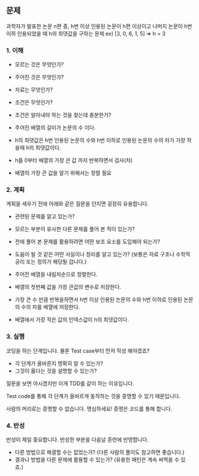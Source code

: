 ## 문제
과학자가 발표한 논문 n편 중, h번 이상 인용된 논문이 h편 이상이고 나머지 논문이 h번 이하 인용되었을 때 h의 최댓값을 구하는 문제
ex) [3, 0, 6, 1, 5] => h = 3

### 1. 이해
- 모르는 것은 무엇인가?
- 주어진 것은 무엇인가?
- 자료는 무엇인가?
- 조건은 무엇인가?
- 조건은 알아내야 하는 것을 찾는데 충분한가?

- 주어진 배열의 길이가 논문의 수 이다.
- h의 최댓값은 h번 인용된 논문의 수와 h번 이하로 인용된 논문의 수의 차가 가장 작을때 h의 최댓값이다.
- h를 0부터 배열의 가장 큰 값 까지 반복하면서 검사(차)
- 배열의 가장 큰 값을 알기 위해서는 정렬 필요

### 2. 계획

계획을 세우기 전에 아래와 같은 질문을 던지면 굉장히 유용합니다.

- 관련된 문제를 알고 있는가?
- 모르는 부분이 유사한 다른 문제를 풀어 본 적이 있는가?
- 전에 풀어 본 문제를 활용하려면 어떤 보조 요소를 도입해야 되는가?
- 도움이 될 것 같은 어떤 사실이나 정리를 알고 있는가? (보통은 자료 구조나 수학적 공리 또는 정의가 해당될 겁니다.)

- 주어진 배열을 내림차순으로 정렬한다.
- 배열의 첫번째 값을 가장 큰값의 변수로 저장한다.
- 가장 큰 수 만큼 반복을하면서 h번 이상 인용된 논문의 수와 h번 이하로 인용된 논문의 수의 차를 배열에 저장한다.
- 배열에서 가장 작은 값의 인덱스값이 h의 최댓값이다.

### 3. 실행

코딩을 하는 단계입니다. 물론 Test case부터 먼저 작성 해야겠죠?

- 각 단계가 올바른지 명확히 알 수 있는가?
- 그것이 옳다는 것을 설명할 수 있는가?

질문을 보면 아시겠지만 이게 TDD를 같이 하는 이유입니다.

Test code를 통해 각 단계가 올바르게 동작하는 것을 증명할 수 있기 때문입니다.

사람의 머리로는 증명할 수 없습니다. 명심하세요! 증명은 코드를 통해 합니다.

### 4. 반성

반성이 제일 중요합니다. 반성한 부분을 다음날 훈련에 반영합니다.

- 다른 방법으로 해결할 수는 없었는가? (다른 사람의 풀이도 참고하면 좋습니다.)
- 결과나 방법을 다른 문제에 활용할 수 있는가? (유용한 패턴은 계속 써먹을 수 있죠.)